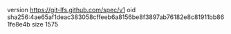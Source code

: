 version https://git-lfs.github.com/spec/v1
oid sha256:4ae65af1deac383058cffeeb6a8156be8f3897ab76182e8c81911bb861fe8e4b
size 1575

